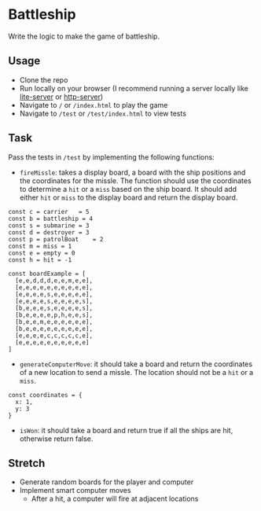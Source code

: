 # Battleship

Write the logic to make the game of battleship.

## Usage

- Clone the repo
- Run locally on your browser (I recommend running a server locally like [lite-server](https://www.npmjs.com/package/lite-server) or [http-server](https://www.npmjs.com/package/http-server))
- Navigate to `/` or `/index.html` to play the game
- Navigate to `/test` or `/test/index.html` to view tests

## Task

Pass the tests in `/test` by implementing the following functions:

- `fireMissle`: takes a display board, a board with the ship positions and the coordinates for the missle. The function should use the coordinates to determine a `hit` or a `miss` based on the ship board. It should add either `hit` or `miss` to the display board and return the display board. 

```
const c = carrier	= 5
const b = battleship = 4
const s = submarine	= 3
const d = destroyer	= 3
const p = patrolBoat	= 2
const m = miss = 1
const e = empty = 0
const h = hit = -1

const boardExample = [
  [e,e,d,d,d,e,e,m,e,e],
  [e,e,e,e,e,e,e,e,e,e],
  [e,e,e,e,s,e,e,e,e,e],
  [e,e,e,e,s,e,e,e,e,s],
  [b,e,e,e,s,e,e,e,e,s],
  [b,e,e,e,e,p,h,e,e,s],
  [b,e,e,m,e,e,e,e,e,e],
  [b,e,e,e,e,e,e,e,e,e],
  [e,e,e,e,c,c,c,c,c,e],
  [e,e,e,e,e,e,e,e,e,e]
]
```

- `generateComputerMove`: it should take a board and return the coordinates of a new location to send a missle. The location should not be a `hit` or a `miss`.

```
const coordinates = {
  x: 1,
  y: 3
}
```

- `isWon`: it should take a board and return true if all the ships are hit, otherwise return false.

## Stretch

- Generate random boards for the player and computer
- Implement smart computer moves
  - After a hit, a computer will fire at adjacent locations
